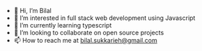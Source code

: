 - 👋 Hi, I’m Bilal 
- 👀 I’m interested in full stack web development using Javascript 
- 🌱 I’m currently learning typescript
- 💞️ I’m looking to collaborate on open source projects
- 📫 How to reach me at bilal.sukkarieh@gmail.com


